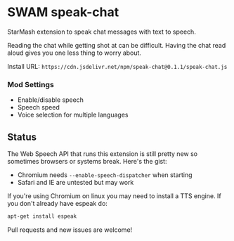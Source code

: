# SWAM speak-chat

StarMash extension to speak chat messages with text to speech.

Reading the chat while getting shot at can be difficult. Having the chat
read aloud gives you one less thing to worry about. 

Install URL: `https://cdn.jsdelivr.net/npm/speak-chat@0.1.1/speak-chat.js`

### Mod Settings
- Enable/disable speech
- Speech speed
- Voice selection for multiple languages

## Status
The Web Speech API that runs this extension is still pretty new so
sometimes browsers or systems break. Here's the gist: 

- Chromium needs `--enable-speech-dispatcher` when starting
- Safari and IE are untested but may work

If you're using Chromium on linux you may need to install a TTS
engine. If you don't already have espeak do:

```sh
apt-get install espeak
```

Pull requests and new issues are welcome! 
